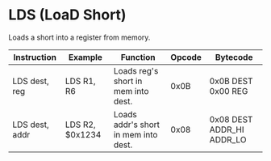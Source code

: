 # LDS (LoaD Short)

Loads a short into a register from memory.

| Instruction    | Example         | Function                             | Opcode | Bytecode                      |
| -------------- | --------------- | ------------------------------------ | ------ | ----------------------------- |
| LDS dest, reg  | LDS R1, R6      | Loads reg's short in mem into dest.  | 0x0B   | 0x0B DEST 0x00 REG            |
| LDS dest, addr | LDS R2, $0x1234 | Loads addr's short in mem into dest. | 0x08   | 0x08 DEST ADDR_HI ADDR_LO     |
